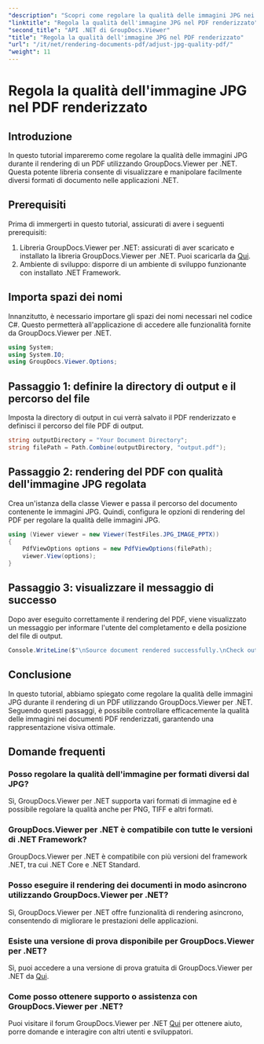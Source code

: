```yaml
---
"description": "Scopri come regolare la qualità delle immagini JPG nei documenti PDF renderizzati utilizzando GroupDocs.Viewer per .NET. Migliora la tua esperienza di visualizzazione dei documenti."
"linktitle": "Regola la qualità dell'immagine JPG nel PDF renderizzato"
"second_title": "API .NET di GroupDocs.Viewer"
"title": "Regola la qualità dell'immagine JPG nel PDF renderizzato"
"url": "/it/net/rendering-documents-pdf/adjust-jpg-quality-pdf/"
"weight": 11
---
```


# Regola la qualità dell'immagine JPG nel PDF renderizzato

## Introduzione
In questo tutorial impareremo come regolare la qualità delle immagini JPG durante il rendering di un PDF utilizzando GroupDocs.Viewer per .NET. Questa potente libreria consente di visualizzare e manipolare facilmente diversi formati di documento nelle applicazioni .NET.
## Prerequisiti
Prima di immergerti in questo tutorial, assicurati di avere i seguenti prerequisiti:
1. Libreria GroupDocs.Viewer per .NET: assicurati di aver scaricato e installato la libreria GroupDocs.Viewer per .NET. Puoi scaricarla da [Qui](https://releases.groupdocs.com/viewer/net/).
2. Ambiente di sviluppo: disporre di un ambiente di sviluppo funzionante con installato .NET Framework.

## Importa spazi dei nomi
Innanzitutto, è necessario importare gli spazi dei nomi necessari nel codice C#. Questo permetterà all'applicazione di accedere alle funzionalità fornite da GroupDocs.Viewer per .NET.
```csharp
using System;
using System.IO;
using GroupDocs.Viewer.Options;
```
## Passaggio 1: definire la directory di output e il percorso del file
Imposta la directory di output in cui verrà salvato il PDF renderizzato e definisci il percorso del file PDF di output.
```csharp
string outputDirectory = "Your Document Directory";
string filePath = Path.Combine(outputDirectory, "output.pdf");
```
## Passaggio 2: rendering del PDF con qualità dell'immagine JPG regolata
Crea un'istanza della classe Viewer e passa il percorso del documento contenente le immagini JPG. Quindi, configura le opzioni di rendering del PDF per regolare la qualità delle immagini JPG.
```csharp
using (Viewer viewer = new Viewer(TestFiles.JPG_IMAGE_PPTX))
{               
    PdfViewOptions options = new PdfViewOptions(filePath);
    viewer.View(options);
}
```
## Passaggio 3: visualizzare il messaggio di successo
Dopo aver eseguito correttamente il rendering del PDF, viene visualizzato un messaggio per informare l'utente del completamento e della posizione del file di output.
```csharp
Console.WriteLine($"\nSource document rendered successfully.\nCheck output in {outputDirectory}.");
```

## Conclusione
In questo tutorial, abbiamo spiegato come regolare la qualità delle immagini JPG durante il rendering di un PDF utilizzando GroupDocs.Viewer per .NET. Seguendo questi passaggi, è possibile controllare efficacemente la qualità delle immagini nei documenti PDF renderizzati, garantendo una rappresentazione visiva ottimale.
## Domande frequenti
### Posso regolare la qualità dell'immagine per formati diversi dal JPG?
Sì, GroupDocs.Viewer per .NET supporta vari formati di immagine ed è possibile regolare la qualità anche per PNG, TIFF e altri formati.
### GroupDocs.Viewer per .NET è compatibile con tutte le versioni di .NET Framework?
GroupDocs.Viewer per .NET è compatibile con più versioni del framework .NET, tra cui .NET Core e .NET Standard.
### Posso eseguire il rendering dei documenti in modo asincrono utilizzando GroupDocs.Viewer per .NET?
Sì, GroupDocs.Viewer per .NET offre funzionalità di rendering asincrono, consentendo di migliorare le prestazioni delle applicazioni.
### Esiste una versione di prova disponibile per GroupDocs.Viewer per .NET?
Sì, puoi accedere a una versione di prova gratuita di GroupDocs.Viewer per .NET da [Qui](https://releases.groupdocs.com/).
### Come posso ottenere supporto o assistenza con GroupDocs.Viewer per .NET?
Puoi visitare il forum GroupDocs.Viewer per .NET [Qui](https://forum.groupdocs.com/c/viewer/9) per ottenere aiuto, porre domande e interagire con altri utenti e sviluppatori.